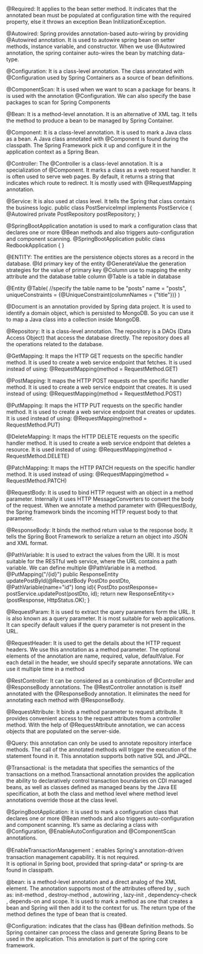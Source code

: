 @Required: It applies to the bean setter method. It indicates that the annotated bean must be populated at configuration time with the required property, 
else it throws an exception Bean InitilizationException.

@Autowired: Spring provides annotation-based auto-wiring by providing @Autowired annotation. It is used to autowire spring bean on setter methods, 
instance variable, and constructor. When we use @Autowired annotation, the spring container auto-wires the bean by matching data-type.

@Configuration: It is a class-level annotation. The class annotated with @Configuration used by Spring Containers as a source of bean definitions.

@ComponentScan: It is used when we want to scan a package for beans. It is used with the annotation @Configuration. We can also specify the base 
packages to scan for Spring Components

@Bean: It is a method-level annotation. It is an alternative of XML <bean> tag. It tells the method to produce a bean to be managed by Spring Container.

@Component: It is a class-level annotation. It is used to mark a Java class as a bean. A Java class annotated with @Component is found during the classpath. 
The Spring Framework pick it up and configure it in the application context as a Spring Bean.

@Controller: The @Controller is a class-level annotation. It is a specialization of @Component. It marks a class as a web request handler. It is often used 
to serve web pages. By default, it returns a string that indicates which route to redirect. It is mostly used with @RequestMapping annotation.

@Service: It is also used at class level. It tells the Spring that class contains the business logic.
public class PostServiceImpl  implements PostService {
@Autowired
private PostRepository postRepository;
}

@SpringBootApplication anotation is used to mark a configuration class that declares one or more @Bean methods and also triggers auto-configuration and component scanning.
@SpringBootApplication
public class RedbookApplication {
}

@ENTITY: The entities are the persistence objects stores as a record in the database.
@Id primary key of the entity
@GenerateValue the generation strategies for the value of primary key
@Column use to mapping the enity attribute and the database table column
@Table is a table in database

@Entity
@Table(
//specify the table name to be "posts"
name = "posts",
uniqueConstraints = {@UniqueConstraint(columnNames = {"title"})}
)

@Document is an annotation provided by Spring data project. 
It is used to identify a domain object, which is persisted to MongoDB. So you can use it to map a Java class into a collection inside MongoDB.

@Repository: It is a class-level annotation. The repository is a DAOs (Data Access Object) that access the database directly. 
The repository does all the operations related to the database.

@GetMapping: It maps the HTTP GET requests on the specific handler method. It is used to create a web service endpoint that fetches.
It is used instead of using: @RequestMapping(method = RequestMethod.GET)

@PostMapping: It maps the HTTP POST requests on the specific handler method. It is used to create a web service endpoint that creates.
It is used instead of using: @RequestMapping(method = RequestMethod.POST)

@PutMapping: It maps the HTTP PUT requests on the specific handler method. It is used to create a web service endpoint that creates or updates.
It is used instead of using: @RequestMapping(method = RequestMethod.PUT)

@DeleteMapping: It maps the HTTP DELETE requests on the specific handler method. It is used to create a web service endpoint that deletes a resource. 
It is used instead of using: @RequestMapping(method = RequestMethod.DELETE)

@PatchMapping: It maps the HTTP PATCH requests on the specific handler method. It is used instead of using: @RequestMapping(method = RequestMethod.PATCH)

@RequestBody: It is used to bind HTTP request with an object in a method parameter. Internally it uses HTTP MessageConverters to convert the body of the request. 
When we annotate a method parameter with @RequestBody, the Spring framework binds the incoming HTTP request body to that parameter.

@ResponseBody: It binds the method return value to the response body. It tells the Spring Boot Framework to serialize a return an object into JSON and XML format.

@PathVariable: It is used to extract the values from the URI. It is most suitable for the RESTful web service, where the URL contains a path variable. 
We can define multiple @PathVariable in a method.
@PutMapping("/{id}")
public ResponseEntity<PostDto> updatePostById(@RequestBody PostDto postDto, @PathVariable(name="id") long id){
PostDto postResponse= postService.updatePost(postDto, id);
return new ResponseEntity<>(postResponse, HttpStatus.OK);
}

@RequestParam: It is used to extract the query parameters form the URL. It is also known as a query parameter. It is most suitable for web applications. 
It can specify default values if the query parameter is not present in the URL.

@RequestHeader: It is used to get the details about the HTTP request headers. We use this annotation as a method parameter. 
The optional elements of the annotation are name, required, value, defaultValue. For each detail in the header, we should specify separate annotations. 
We can use it multiple time in a method

@RestController: It can be considered as a combination of @Controller and @ResponseBody annotations. 
The @RestController annotation is itself annotated with the @ResponseBody annotation. It eliminates the need for annotating each method with @ResponseBody.

@RequestAttribute: It binds a method parameter to request attribute. It provides convenient access to the request attributes from a controller method. 
With the help of @RequestAttribute annotation, we can access objects that are populated on the server-side.

@Query: this annotation can only be used to annotate repository interface methods. The call of the annotated methods will trigger the execution of
the statement found in it. This annotation supports both native SQL and JPQL.

@Transactional: is the metadata that specifies the semantics of the transactions on a method.Transactional annotation provides the application the ability
to declaratively control transaction boundaries on CDI managed beans, as well as classes defined as managed beans by the Java EE specification, at both the 
class and method level where method level annotations override those at the class level.

@SpringBootApplication: it is used to mark a configuration class that declares one or more @Bean methods and also triggers auto-configuration and 
component scanning. It’s same as declaring a class with @Configuration, @EnableAutoConfiguration and @ComponentScan annotations.

@EnableTransactionManagement：enables Spring's annotation-driven transaction management capability. It is not required.  
It is optional in Spring boot, provided that spring-data* or spring-tx are found in classpath.

@bean:  is a method-level annotation and a direct analog of the XML <bean/> element. The annotation supports most of the attributes offered by <bean/>, 
such as: init-method , destroy-method , autowiring , lazy-init , dependency-check , depends-on and scope.
It is used to mark a method as one that creates a bean and Spring will then add it to the context for us. The return type of the method defines the type of bean that is created.

@Configuration: indicates that the class has @Bean definition methods. So Spring container can process the class and generate 
Spring Beans to be used in the application. This annotation is part of the spring core framework.
